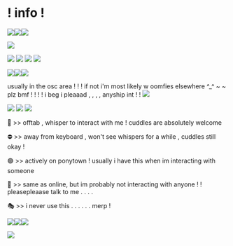 # ! info !

<img src="https://64.media.tumblr.com/6d96ba2b87a62a7a28476e0d162de7f5/tumblr_inline_n3jpkjrYVt1rx7gub.gif"/><img src="https://64.media.tumblr.com/6d96ba2b87a62a7a28476e0d162de7f5/tumblr_inline_n3jpkjrYVt1rx7gub.gif"/><img src="https://64.media.tumblr.com/6d96ba2b87a62a7a28476e0d162de7f5/tumblr_inline_n3jpkjrYVt1rx7gub.gif"/>

<img src="https://wilardo.crd.co/assets/images/gallery04/33c0e640.gif?v=40493d29"/>

<img src="https://cdn.discordapp.com/emojis/1114069344889085953.webp?size=40&quality=lossless"/> <img src="https://cdn.discordapp.com/emojis/1114027574528585799.webp?size=40&quality=lossless"/> <img src="https://cdn.discordapp.com/emojis/1115007774447902831.webp?size=40&quality=lossless"/> <img src="https://cdn.discordapp.com/emojis/1114028452752924762.webp?size=40&quality=lossless"/> 

<img src="https://64.media.tumblr.com/6d96ba2b87a62a7a28476e0d162de7f5/tumblr_inline_n3jpkjrYVt1rx7gub.gif"/><img src="https://64.media.tumblr.com/6d96ba2b87a62a7a28476e0d162de7f5/tumblr_inline_n3jpkjrYVt1rx7gub.gif"/><img src="https://64.media.tumblr.com/6d96ba2b87a62a7a28476e0d162de7f5/tumblr_inline_n3jpkjrYVt1rx7gub.gif"/>

usually in the osc area ! ! ! if not i'm most likely w oomfies elsewhere ^_^         ~ ~     plz bmf ! ! ! ! i beg i pleaaad , , , , anyship int ! ! <img src="https://wilardo.crd.co/assets/images/gallery04/0a557c83.gif?v=9266112b"/>

<img src="https://64.media.tumblr.com/6d96ba2b87a62a7a28476e0d162de7f5/tumblr_inline_n3jpkjrYVt1rx7gub.gif"/> <img src="https://64.media.tumblr.com/6d96ba2b87a62a7a28476e0d162de7f5/tumblr_inline_n3jpkjrYVt1rx7gub.gif"/> <img src="https://64.media.tumblr.com/6d96ba2b87a62a7a28476e0d162de7f5/tumblr_inline_n3jpkjrYVt1rx7gub.gif"/>

🌙 >> offtab , whisper to interact with me ! cuddles are absolutely welcome

⛔ >> away from keyboard , won't see whispers for a while , cuddles still okay !

🟢 >> actively on ponytown ! usually i have this when im interacting with someone

💬 >> same as online, but im probably not interacting with anyone ! ! pleasepleaase talk to me . . . .

🎭 >> i never use this . . . . . . merp !

<img src="https://64.media.tumblr.com/6d96ba2b87a62a7a28476e0d162de7f5/tumblr_inline_n3jpkjrYVt1rx7gub.gif"/><img src="https://64.media.tumblr.com/6d96ba2b87a62a7a28476e0d162de7f5/tumblr_inline_n3jpkjrYVt1rx7gub.gif"/><img src="https://64.media.tumblr.com/6d96ba2b87a62a7a28476e0d162de7f5/tumblr_inline_n3jpkjrYVt1rx7gub.gif"/>

<img src="https://i.pinimg.com/736x/91/b3/dd/91b3dd5f855bf460e1b38a757632a93a.jpg"/>
